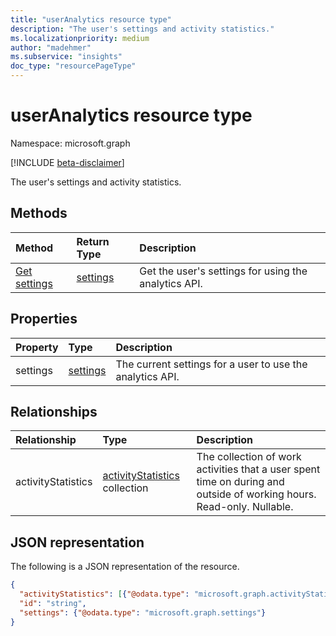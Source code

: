 ```yaml
---
title: "userAnalytics resource type"
description: "The user's settings and activity statistics."
ms.localizationpriority: medium
author: "madehmer"
ms.subservice: "insights"
doc_type: "resourcePageType"
---
```


# userAnalytics resource type

Namespace: microsoft.graph

[!INCLUDE [beta-disclaimer](../../includes/beta-disclaimer.md)]

The user's settings and activity statistics.

## Methods

| Method       | Return Type | Description |
|:-------------|:------------|:------------|
[Get settings](../api/useranalytics-get-settings.md) | [settings](settings.md) | Get the user's settings for using the analytics API.|

## Properties

| Property     | Type        | Description |
|:-------------|:------------|:------------|
|settings|[settings](settings.md)|The current settings for a user to use the analytics API.|

## Relationships

| Relationship | Type        | Description |
|:-------------|:------------|:------------|
|activityStatistics|[activityStatistics](activitystatistics.md) collection| The collection of work activities that a user spent time on during and outside of working hours. Read-only. Nullable.|

## JSON representation

The following is a JSON representation of the resource.

<!-- {
  "blockType": "resource",
  "keyProperty": "id",
  "optionalProperties": [
    "activityStatistics"
  ],
  "@odata.type": "microsoft.graph.userAnalytics",
  "baseType": "microsoft.graph.entity"
}-->

```json
{
  "activityStatistics": [{"@odata.type": "microsoft.graph.activityStatistics"}],
  "id": "string",
  "settings": {"@odata.type": "microsoft.graph.settings"}
}
```

<!-- uuid: 16cd6b66-4b1a-43a1-adaf-3a886856ed98
2019-02-04 14:57:30 UTC -->
<!-- {
  "type": "#page.annotation",
  "description": "userAnalytics resource",
  "keywords": "",
  "section": "documentation",
  "tocPath": ""
}-->


